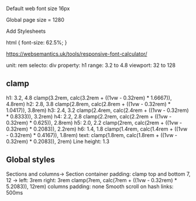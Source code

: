 Default web font size 16px

Global page size = 1280

Add Stylesheets

html {
  font-size: 62.5%;
}

https://websemantics.uk/tools/responsive-font-calculator/

unit: rem
selecto: div
property: h1
range: 3.2 to 4.8
viewport: 32 to 128

## clamp
h1: 3.2, 4.8 clamp(3.2rem, calc(3.2rem + ((1vw - 0.32rem) * 1.6667)), 4.8rem)
h2: 2.8, 3.8 clamp(2.8rem, calc(2.8rem + ((1vw - 0.32rem) * 1.0417)), 3.8rem)
h3: 2.4, 3.2 clamp(2.4rem, calc(2.4rem + ((1vw - 0.32rem) * 0.8333)), 3.2rem)
h4: 2.2, 2.8 clamp(2.2rem, calc(2.2rem + ((1vw - 0.32rem) * 0.625)), 2.8rem)
h5: 2.0, 2.2 clamp(2rem, calc(2rem + ((1vw - 0.32rem) * 0.2083)), 2.2rem)
h6: 1.4, 1.8 clamp(1.4rem, calc(1.4rem + ((1vw - 0.32rem) * 0.4167)), 1.8rem)
text: clamp(1.8rem, calc(1.8rem + ((1vw - 0.32rem) * 0.2083)), 2rem)
Line height: 1.3

## Global styles

Sections and columns->
Section container padding: clamp top and bottom 7, 12 -> left: 3rem right: 3rem
	clamp(7rem, calc(7rem + ((1vw - 0.32rem) * 5.2083)), 12rem)
columns padding: none
Smooth scroll on hash links: 500ms
